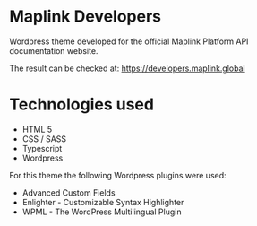 # Maplink Developers
Wordpress theme developed for the official Maplink Platform API documentation website.

The result can be checked at:
https://developers.maplink.global

# Technologies used
<ul>
<li>HTML 5</li>
<li>CSS / SASS</li>
<li>Typescript</li>
<li>Wordpress</li>
</ul>  

For this theme the following Wordpress plugins were used:
<ul>
  <li>Advanced Custom Fields</li>
  <li>Enlighter - Customizable Syntax Highlighter</li>
  <li>WPML - The WordPress Multilingual Plugin</li>
</ul>



